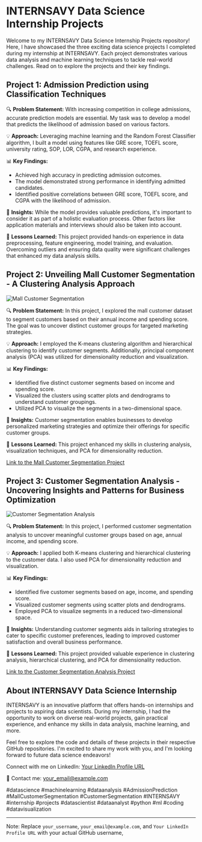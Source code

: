 # INTERNSAVY Data Science Internship Projects

Welcome to my INTERNSAVY Data Science Internship Projects repository! Here, I have showcased the three exciting data science projects I completed during my internship at INTERNSAVY. Each project demonstrates various data analysis and machine learning techniques to tackle real-world challenges. Read on to explore the projects and their key findings.

## Project 1: Admission Prediction using Classification Techniques

🔍 **Problem Statement:** With increasing competition in college admissions, accurate prediction models are essential. My task was to develop a model that predicts the likelihood of admission based on various factors.

💡 **Approach:** Leveraging machine learning and the Random Forest Classifier algorithm, I built a model using features like GRE score, TOEFL score, university rating, SOP, LOR, CGPA, and research experience.

📊 **Key Findings:**
- Achieved high accuracy in predicting admission outcomes.
- The model demonstrated strong performance in identifying admitted candidates.
- Identified positive correlations between GRE score, TOEFL score, and CGPA with the likelihood of admission.

💭 **Insights:** While the model provides valuable predictions, it's important to consider it as part of a holistic evaluation process. Other factors like application materials and interviews should also be taken into account.

🌟 **Lessons Learned:** This project provided hands-on experience in data preprocessing, feature engineering, model training, and evaluation. Overcoming outliers and ensuring data quality were significant challenges that enhanced my data analysis skills.



## Project 2: Unveiling Mall Customer Segmentation - A Clustering Analysis Approach

![Mall Customer Segmentation](mall_customer_segmentation.png)

🔍 **Problem Statement:** In this project, I explored the mall customer dataset to segment customers based on their annual income and spending score. The goal was to uncover distinct customer groups for targeted marketing strategies.

💡 **Approach:** I employed the K-means clustering algorithm and hierarchical clustering to identify customer segments. Additionally, principal component analysis (PCA) was utilized for dimensionality reduction and visualization.

📊 **Key Findings:**
- Identified five distinct customer segments based on income and spending score.
- Visualized the clusters using scatter plots and dendrograms to understand customer groupings.
- Utilized PCA to visualize the segments in a two-dimensional space.

💭 **Insights:** Customer segmentation enables businesses to develop personalized marketing strategies and optimize their offerings for specific customer groups.

🌟 **Lessons Learned:** This project enhanced my skills in clustering analysis, visualization techniques, and PCA for dimensionality reduction.

[Link to the Mall Customer Segmentation Project](https://github.com/your_username/mall_customer_segmentation)

## Project 3: Customer Segmentation Analysis - Uncovering Insights and Patterns for Business Optimization

![Customer Segmentation Analysis](customer_segmentation_analysis.png)

🔍 **Problem Statement:** In this project, I performed customer segmentation analysis to uncover meaningful customer groups based on age, annual income, and spending score.

💡 **Approach:** I applied both K-means clustering and hierarchical clustering to the customer data. I also used PCA for dimensionality reduction and visualization.

📊 **Key Findings:**
- Identified five customer segments based on age, income, and spending score.
- Visualized customer segments using scatter plots and dendrograms.
- Employed PCA to visualize segments in a reduced two-dimensional space.

💭 **Insights:** Understanding customer segments aids in tailoring strategies to cater to specific customer preferences, leading to improved customer satisfaction and overall business performance.

🌟 **Lessons Learned:** This project provided valuable experience in clustering analysis, hierarchical clustering, and PCA for dimensionality reduction.

[Link to the Customer Segmentation Analysis Project](https://github.com/your_username/customer_segmentation_analysis)

## About INTERNSAVY Data Science Internship

INTERNSAVY is an innovative platform that offers hands-on internships and projects to aspiring data scientists. During my internship, I had the opportunity to work on diverse real-world projects, gain practical experience, and enhance my skills in data analysis, machine learning, and more.

Feel free to explore the code and details of these projects in their respective GitHub repositories. I'm excited to share my work with you, and I'm looking forward to future data science endeavors!

Connect with me on LinkedIn: [Your LinkedIn Profile URL](https://www.linkedin.com/in/your_profile)

📧 Contact me: your_email@example.com

#datascience #machinelearning #dataanalysis #AdmissionPrediction #MallCustomerSegmentation #CustomerSegmentation #INTERNSAVY #internship #projects #datascientist #dataanalyst #python #ml #coding #datavisualization

---

Note: Replace `your_username`, `your_email@example.com`, and `Your LinkedIn Profile URL` with your actual GitHub username,
